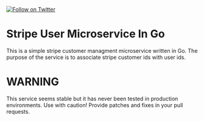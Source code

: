 [![Follow on Twitter](https://img.shields.io/twitter/follow/websecurify.svg?logo=twitter)](https://twitter.com/websecurify)

# Stripe User Microservice In Go

This is a simple stripe customer managment microservice written in Go. The purpose of the service is to associate stripe customer ids with user ids.

# WARNING

This service seems stable but it has never been tested in production environments. Use with caution! Provide patches and fixes in your pull requests.
